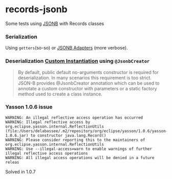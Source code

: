# records-jsonb
Some tests using [JSONB](https://javaee.github.io/jsonb-spec/users-guide.html) with Records classes

### Serialization

Using `getters`(so-so) or [JSONB Adapters](https://javaee.github.io/jsonb-spec/docs/user-guide.html#adapters) (more verbose). 

### Deserialization [Custom Instantiation](https://javaee.github.io/jsonb-spec/docs/user-guide.html#custom-instantiation) using `@JsonbCreator`

>By default, public default no-arguments constructor is required for deserialization. In many scenarios this requirement is too strict. JSON-B provides @JsonbCreator annotation which can be used to annotate a custom constructor with parameters or a static factory method used to create a class instance.

### Yasson 1.0.6 issue

```
WARNING: An illegal reflective access operation has occurred
WARNING: Illegal reflective access by org.eclipse.yasson.internal.ReflectionUtils (file:/Users/delabassee/.m2/repository/org/eclipse/yasson/1.0.6/yasson-1.0.6.jar) to constructor java.lang.Record()
WARNING: Please consider reporting this to the maintainers of org.eclipse.yasson.internal.ReflectionUtils
WARNING: Use --illegal-access=warn to enable warnings of further illegal reflective access operations
WARNING: All illegal access operations will be denied in a future releas
```
Solved in 1.0.7
